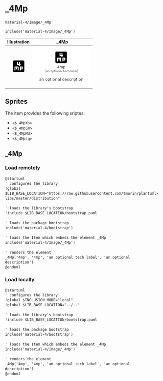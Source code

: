 # _4Mp


```text
material-4/Image/_4Mp
```

```text
include('material-4/Image/_4Mp')
```



| Illustration | _4Mp |
| :---: | :---: |
| ![illustration for Illustration](../../material-4/Image/_4Mp.png) | ![illustration for _4Mp](../../material-4/Image/_4Mp.Local.png) |



## Sprites
The item provides the following sriptes:

- `<$_4MpXs>`
- `<$_4MpSm>`
- `<$_4MpMd>`
- `<$_4MpLg>`





## _4Mp

### Load remotely
```plantuml
@startuml
' configures the library
!global $LIB_BASE_LOCATION="https://raw.githubusercontent.com/tmorin/plantuml-libs/master/distribution"

' loads the library's bootstrap
!include $LIB_BASE_LOCATION/bootstrap.puml

' loads the package bootstrap
include('material-4/bootstrap')

' loads the Item which embeds the element _4Mp
include('material-4/Image/_4Mp')

' renders the element
_4Mp('4mp', '4mp', 'an optional tech label', 'an optional description')
@enduml
```

### Load locally
```plantuml
@startuml
' configures the library
!global $INCLUSION_MODE="local"
!global $LIB_BASE_LOCATION="../.."

' loads the library's bootstrap
!include $LIB_BASE_LOCATION/bootstrap.puml

' loads the package bootstrap
include('material-4/bootstrap')

' loads the Item which embeds the element _4Mp
include('material-4/Image/_4Mp')

' renders the element
_4Mp('4mp', '4mp', 'an optional tech label', 'an optional description')
@enduml
```

